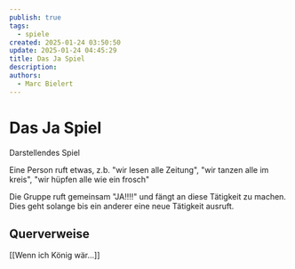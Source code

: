 ```yaml
---
publish: true
tags:
  - spiele
created: 2025-01-24 03:50:50
update: 2025-01-24 04:45:29
title: Das Ja Spiel
description: 
authors:
  - Marc Bielert
---
```


# Das Ja Spiel

Darstellendes Spiel

Eine Person ruft etwas, z.b. "wir lesen alle Zeitung", "wir tanzen alle im kreis", "wir hüpfen alle wie ein frosch"

Die Gruppe ruft gemeinsam "JA!!!!" und fängt an diese Tätigkeit zu machen. Dies geht solange bis ein anderer eine neue Tätigkeit ausruft.

## Querverweise

[[Wenn ich König wär...]]
